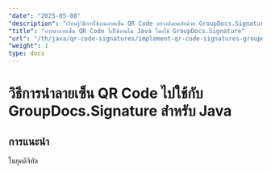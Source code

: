 ```yaml
---
"date": "2025-05-08"
"description": "เรียนรู้วิธีการใช้งานลายเซ็น QR Code อย่างปลอดภัยด้วย GroupDocs.Signature สำหรับ Java คู่มือนี้ครอบคลุมการตั้งค่า การปรับแต่ง และการใช้งานจริง"
"title": "การนำลายเซ็น QR Code ไปใช้งานใน Java โดยใช้ GroupDocs.Signature"
"url": "/th/java/qr-code-signatures/implement-qr-code-signatures-groupdocs-signature-java/"
"weight": 1
type: docs
---
```

# วิธีการนำลายเซ็น QR Code ไปใช้กับ GroupDocs.Signature สำหรับ Java

## การแนะนำ

ในยุคดิจิทัล
